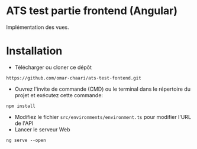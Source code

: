 # ATS test partie frontend (Angular)
Implémentation des vues.
# Installation
- Télécharger ou cloner ce dépôt
```
https://github.com/omar-chaari/ats-test-fontend.git
```
- Ouvrez l'invite de commande (CMD) ou le terminal dans le répertoire du projet et exécutez cette commande:
```
npm install
```
- Modifiez le fichier ```src/environments/environment.ts``` pour modifier l'URL de l'API
- Lancer le serveur Web
```
ng serve --open
```
